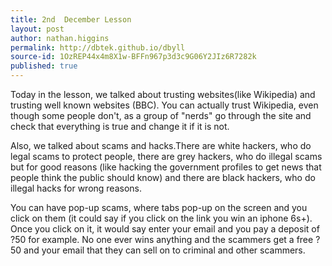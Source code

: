 ```yaml
---
title: 2nd  December Lesson
layout: post
author: nathan.higgins
permalink: http://dbtek.github.io/dbyll  
source-id: 1OzREP44x4m8X1w-BFFn967p3d3c9G06Y2JIz6R7282k
published: true
---
```

Today in the lesson, we talked about trusting websites(like Wikipedia) and trusting well known websites (BBC). You can actually trust Wikipedia, even though some people don't, as a group of "nerds" go through the site and check that everything is true and change it if it is not.

Also, we talked about scams and hacks.There are white hackers, who do legal scams to protect people, there are grey hackers, who do illegal scams but for good reasons (like hacking the government profiles to get news that people think the public should know) and there are black hackers, who do illegal hacks for wrong reasons.

You can have pop-up scams, where tabs pop-up on the screen and you click on them (it could say if you click on the link you win an iphone 6s+). Once you click on it, it would say enter your email and you pay a deposit of ?50 for example. No one ever wins anything and the scammers get a free ?50 and your email that they can sell on to criminal and other scammers.

